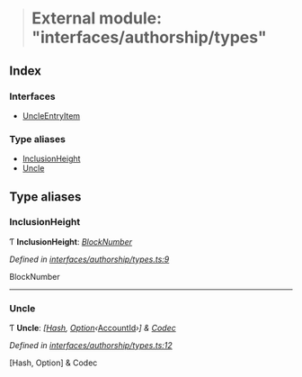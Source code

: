 > # External module: "interfaces/authorship/types"

## Index

### Interfaces

* [UncleEntryItem](../interfaces/_interfaces_authorship_types_.uncleentryitem.md)

### Type aliases

* [InclusionHeight](_interfaces_authorship_types_.md#inclusionheight)
* [Uncle](_interfaces_authorship_types_.md#uncle)

## Type aliases

###  InclusionHeight

Ƭ **InclusionHeight**: *[BlockNumber](../interfaces/_interfaceregistry_.interfaceregistry.md#blocknumber)*

*Defined in [interfaces/authorship/types.ts:9](https://github.com/polkadot-js/api/blob/c790cb5/packages/types/src/interfaces/authorship/types.ts#L9)*

BlockNumber

___

###  Uncle

Ƭ **Uncle**: *[[Hash](../interfaces/_interfaceregistry_.interfaceregistry.md#hash), [Option](../classes/_codec_option_.option.md)‹*[AccountId](../classes/_primitive_generic_accountid_.accountid.md)*›] & [Codec](../interfaces/_types_.codec.md)*

*Defined in [interfaces/authorship/types.ts:12](https://github.com/polkadot-js/api/blob/c790cb5/packages/types/src/interfaces/authorship/types.ts#L12)*

[Hash, Option<AccountId>] & Codec
